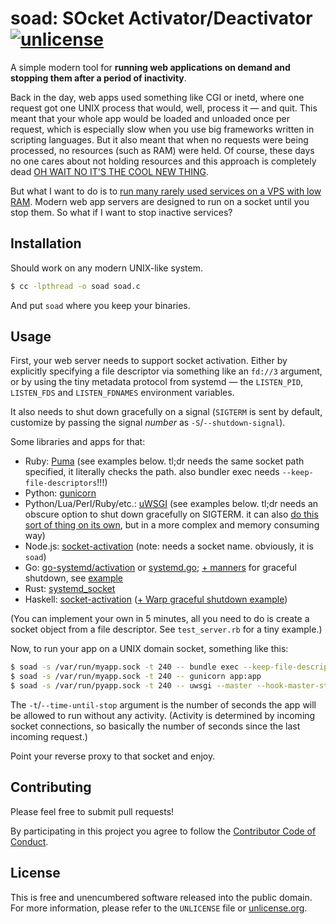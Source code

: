 # soad: SOcket Activator/Deactivator [![unlicense](https://img.shields.io/badge/un-license-green.svg?style=flat)](http://unlicense.org)

A simple modern tool for **running web applications on demand and stopping them after a period of inactivity**.


Back in the day, web apps used something like CGI or inetd, where one request got one UNIX process that would, well, process it — and quit. This meant that your whole app would be loaded and unloaded once per request, which is especially slow when you use big frameworks written in scripting languages. But it also meant that when no requests were being processed, no resources (such as RAM) were held. Of course, these days no one cares about not holding resources and this approach is completely dead [OH WAIT NO IT'S THE COOL NEW THING](https://github.com/anaibol/awesome-serverless).

But what I want to do is to [run many rarely used services on a VPS with low RAM](http://www.urbandictionary.com/define.php?term=clown%20computing). Modern web app servers are designed to run on a socket until you stop them. So what if I want to stop inactive services?

## Installation

Should work on any modern UNIX-like system.

```bash
$ cc -lpthread -o soad soad.c
```

And put `soad` where you keep your binaries.

## Usage

First, your web server needs to support socket activation.
Either by explicitly specifying a file descriptor via something like an `fd://3` argument, or by using the tiny metadata protocol from systemd — the `LISTEN_PID`, `LISTEN_FDS` and `LISTEN_FDNAMES` environment variables.

It also needs to shut down gracefully on a signal (`SIGTERM` is sent by default, customize by passing the signal *number* as `-S`/`--shutdown-signal`).

Some libraries and apps for that:

- Ruby: [Puma](https://github.com/puma/puma/blob/master/docs/systemd.md#socket-activation) (see examples below. tl;dr needs the same socket path specified, it literally checks the path. also bundler exec needs `--keep-file-descriptors`!!!)
- Python: [gunicorn](http://docs.gunicorn.org/en/stable/deploy.html?highlight=activation#systemd)
- Python/Lua/Perl/Ruby/etc.: [uWSGI](http://uwsgi-docs.readthedocs.io/en/latest/Systemd.html) (see examples below. tl;dr needs an obscure option to shut down gracefully on SIGTERM. it can also [do this sort of thing on its own](http://uwsgi-docs.readthedocs.io/en/latest/OnDemandVassals.html), but in a more complex and memory consuming way)
- Node.js: [socket-activation](https://github.com/sorccu/node-socket-activation) (note: needs a socket name. obviously, it is `soad`)
- Go: [go-systemd/activation](https://github.com/coreos/go-systemd/tree/master/activation) or [systemd.go](https://github.com/lemenkov/systemd.go); [+ manners](https://github.com/braintree/manners) for graceful shutdown, see [example](https://github.com/myfreeweb/classyclock/blob/328ab8378c19455a7eaaee7fafef7c5eb28f8526/web-app.go#L32-L62)
- Rust: [systemd_socket](https://github.com/viraptor/systemd_socket)
- Haskell: [socket-activation](https://github.com/ddfisher/haskell-socket-activation) ([+ Warp graceful shutdown example](https://github.com/myfreeweb/sweetroll/blob/c48a29b3b4f2b666c479df45908fbd22b05da88f/executable/Main.hs#L78-L96))

(You can implement your own in 5 minutes, all you need to do is create a socket object from a file descriptor. See `test_server.rb` for a tiny example.)

Now, to run your app on a UNIX domain socket, something like this:

```bash
$ soad -s /var/run/myapp.sock -t 240 -- bundle exec --keep-file-descriptors puma -b unix:/var/run/myapp.sock
$ soad -s /var/run/myapp.sock -t 240 -- gunicorn app:app
$ soad -s /var/run/pyapp.sock -t 240 -- uwsgi --master --hook-master-start "unix_signal:15 gracefully_kill_them_all" --wsgi-file app.py --callable app --lazy-apps
```

The `-t`/`--time-until-stop` argument is the number of seconds the app will be allowed to run without any activity.
(Activity is determined by incoming socket connections, so basically the number of seconds since the last incoming request.)

Point your reverse proxy to that socket and enjoy.

## Contributing

Please feel free to submit pull requests!

By participating in this project you agree to follow the [Contributor Code of Conduct](http://contributor-covenant.org/version/1/4/).

## License

This is free and unencumbered software released into the public domain.  
For more information, please refer to the `UNLICENSE` file or [unlicense.org](http://unlicense.org).
